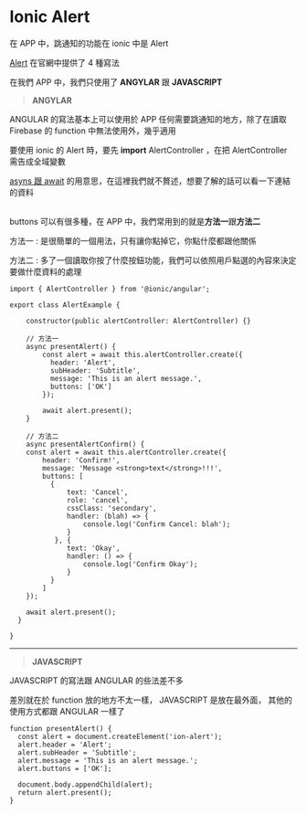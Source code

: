 # Ionic Alert

在 APP 中，跳通知的功能在 ionic 中是 Alert 

[Alert](https://ionicframework.com/docs/api/alert) 在官網中提供了 4 種寫法

在我們 APP 中，我們只使用了 **ANGYLAR** 跟 **JAVASCRIPT** 


> **ANGYLAR**

ANGULAR 的寫法基本上可以使用於 APP 任何需要跳通知的地方，除了在讀取 Firebase 的 function 中無法使用外，幾乎適用

要使用 ionic 的 Alert 時，要先 **import** AlertController ，在把 AlertController 需告成全域變數

[asyns 跟 await](https://www.oxxostudio.tw/articles/201908/js-async-await.html) 的用意思，在這裡我們就不贅述，想要了解的話可以看一下連結的資料

\
buttons 可以有很多種，在 APP 中，我們常用到的就是**方法一**跟**方法二**

方法一 : 是很簡單的一個用法，只有讓你點掉它，你點什麼都跟他關係

方法二 : 多了一個讀取你按了什麼按鈕功能，我們可以依照用戶點選的內容來決定要做什麼資料的處理



    import { AlertController } from '@ionic/angular';
    
    export class AlertExample {
    
        constructor(public alertController: AlertController) {}
        
        // 方法一
        async presentAlert() {
            const alert = await this.alertController.create({
              header: 'Alert',
              subHeader: 'Subtitle',
              message: 'This is an alert message.',
              buttons: ['OK']
            });

            await alert.present();
        }
        
        // 方法二
        async presentAlertConfirm() {
        const alert = await this.alertController.create({
            header: 'Confirm!',
            message: 'Message <strong>text</strong>!!!',
            buttons: [
              {
                  text: 'Cancel',
                  role: 'cancel',
                  cssClass: 'secondary',
                  handler: (blah) => {
                      console.log('Confirm Cancel: blah');
                  }
               }, {
                  text: 'Okay',
                  handler: () => {
                      console.log('Confirm Okay');
                  }
              }
            ]
        });

        await alert.present();
      }
        
    }

----------
> **JAVASCRIPT**

JAVASCRIPT 的寫法跟 ANGULAR 的些法差不多

差別就在於 function 放的地方不太一樣， JAVASCRIPT 是放在最外面， 其他的使用方式都跟 ANGULAR 一樣了

    function presentAlert() {
      const alert = document.createElement('ion-alert');
      alert.header = 'Alert';
      alert.subHeader = 'Subtitle';
      alert.message = 'This is an alert message.';
      alert.buttons = ['OK'];

      document.body.appendChild(alert);
      return alert.present();
    }











































